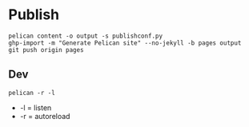 # Publish 

```
pelican content -o output -s publishconf.py                                                                                                
ghp-import -m "Generate Pelican site" --no-jekyll -b pages output
git push origin pages
```

## Dev

```
pelican -r -l
```

* -l = listen
* -r = autoreload
